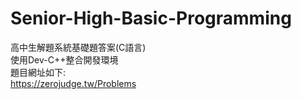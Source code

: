 # Senior-High-Basic-Programming
高中生解題系統基礎題答案(C語言)\
使用Dev-C++整合開發環境\
題目網址如下:\
https://zerojudge.tw/Problems
